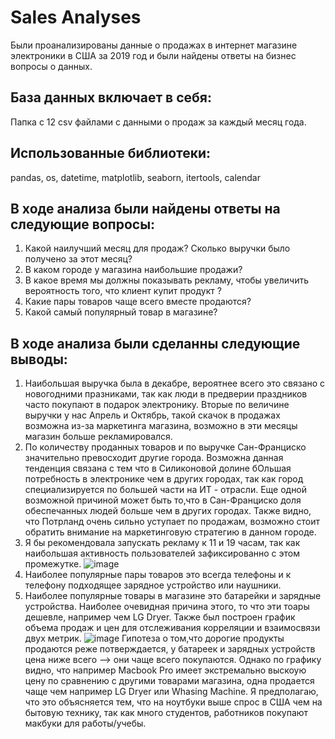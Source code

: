 # Sales Analyses
Были проанализированы данные о продажах в интернет магазине электроники в США за 2019 год и были найдены ответы на бизнес вопросы о данных. 

## База данных включает в себя:
Папка с 12 csv файлами с данными о продаж за каждый месяц года.
  
## Использованные библиотеки:
pandas, os, datetime, matplotlib, seaborn, itertools, calendar

## В ходе анализа были найдены ответы на следующие вопросы:

1. Какой наилучший месяц для продаж? Сколько выручки было получено за этот месяц?
2. В каком городе у магазина наибольшие продажи?
3. В какое время мы должны показывать рекламу, чтобы увеличить вероятность того, что клиент купит продукт ?
4. Какие пары товаров чаще всего вместе продаются?
5. Какой самый популярный товар в магазине?
## В ходе анализа были сделанны следующие выводы:
1. Наибольшая выручка была в декабре, вероятнее всего это связано с новогодними празниками, так как люди в предверии праздников часто покупают в подарок электронику. Вторые по величине выручки у нас Апрель и Октябрь, такой скачок в продажах возможна из-за маркетинга магазина, возможно в эти месяцы магазин больше рекламировался.
2. По количеству проданных товаров и по выручке Сан-Франциско значительно превосходит другие города. Возможна данная тенденция связана с тем что в Силиконовой долине бОльшая потребность в электронике чем в других городах, так как город специализируется по большей части на ИТ - отрасли. Еще одной возможной причиной может быть то,что в Сан-Франциско доля обеспечанных людей больше чем в других городах. Также видно, что Потрланд очень сильно уступает по продажам, возможно стоит обратить внимание на маркетинговую стратегию в данном городе.
3. Я бы рекомендовала запускать рекламу к 11 и 19 часам, так как наибольшая активность пользователей зафиксированно с этом промежутке.
![image](https://github.com/azizabobojonova/sales_analyses/assets/157654767/d51b3be9-16ff-402b-b273-8128a268b44a)
4. Наиболее популярные пары товаров это всегда телефоны и к телефону подходящее зарядное устройство или наушники.
5. Наиболее популярные товары в магазине это батарейки и зарядные устройства. Наиболее очевидная причина этого, то что эти тоары дешевле, например чем LG Dryer. Также был построен график объема продаж и цен для отслеживания корреляции и взаимосвязи двух метрик.
![image](https://github.com/azizabobojonova/sales_analyses/assets/157654767/540b6049-8d14-4186-b699-4a85f6856b72)
Гипотеза о том,что дорогие продукты продаются реже потверждается, у батареек и зарядных устройств цена ниже всего --> они чаще всего покупаются. Однако по графику видно, что например Macbook Pro имеет экстремально выскоую цену по сравнению с другими товарами магазина, одна продается чаще чем например LG Dryer или Whasing Machine. Я предполагаю, что это объясняется тем, что на ноутбуки выше спрос в США чем на бытовую технику, так как много студентов, работников покупают макбуки для работы/учебы.
   
